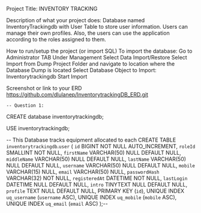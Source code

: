 Project Title: 
    INVENTORY TRACKING

Description of what your project does: 
    Database named InventoryTrackingdb with User Table to store user information. 
    Users can manage their own profiles. 
    Also, the users can use the application according to the roles assigned to them.

How to run/setup the project (or import SQL)
To import the database:
    Go to Administrator TAB
    Under Management
        Select Data Import/Restore
        Select Import from Dump Project Folder and navigate to location where the Database Dump is located
        Select Database Object to Import: Inventorytrackingdb
        Start Import

Screenshot or link to your ERD
    https://github.com/dlulanep/InventorytrackingDB_ERD.git


    -- Question 1:
CREATE database inventorytrackingdb;

USE inventorytrackingdb;

-- This Database tracks equipment allocated to each
CREATE TABLE `inventorytrackingdb`.`user` (
  `id` BIGINT NOT NULL AUTO_INCREMENT,
  `roleId` SMALLINT NOT NULL,
  `firstName` VARCHAR(50) NULL DEFAULT NULL,
  `middleName` VARCHAR(50) NULL DEFAULT NULL,
  `lastName` VARCHAR(50) NULL DEFAULT NULL,
  `username` VARCHAR(50) NULL DEFAULT NULL,
  `mobile` VARCHAR(15) NULL,
  `email` VARCHAR(50) NULL,
  `passwordHash` VARCHAR(32) NOT NULL,
  `registeredAt` DATETIME NOT NULL,
  `lastLogin` DATETIME NULL DEFAULT NULL,
  `intro` TINYTEXT NULL DEFAULT NULL,
  `profile` TEXT NULL DEFAULT NULL,
  PRIMARY KEY (`id`),
  UNIQUE INDEX `uq_username` (`username` ASC),
  UNIQUE INDEX `uq_mobile` (`mobile` ASC),
  UNIQUE INDEX `uq_email` (`email` ASC) );--

